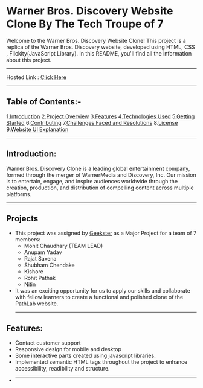 # Warner Bros. Discovery Website Clone By The Tech Troupe of 7
Welcome to the Warner Bros. Discovery Website Clone! This project is a replica of the Warner Bros. Discovery website, developed using HTML, CSS , Flickity(JavaScript Library). In this README, you'll find all the information about this project.
<hr>

Hosted Link : [Click Here](https://mohit15-web.github.io/GEEKATHON-team-5-/)

<hr>

## Table of Contents:-

1.[Introduction]()
2.[Project Overview]()
3.[Features]()
4.[Technologies Used]()
5.[Getting Started]()
6.[Contributing]()
7.[Challenges Faced and Resolutions]()
8.[License]()
9.[Website UI Explanation]()
<hr>

## Introduction:

Warner Bros. Discovery Clone is a leading global entertainment company, formed through the merger of WarnerMedia and Discovery, Inc. Our mission is to entertain, engage, and inspire audiences worldwide through the creation, production, and distribution of compelling content across multiple platforms.

<hr>

## Projects

* This project was assigned by [Geekster](https://www.geekster.in/home/new-full-stack-web-development-program) as a Major Project for a team of 7 members:
   * Mohit Chaudhary (TEAM LEAD)
   * Anupam Yadav
   * Rajat Saxena
   * Shubham Chendake
   * Kishore
   * Rohit Pathak
   * Nitin
* It was an exciting opportunity for us to apply our skills and collaborate with fellow learners to create a functional and polished clone of the PathLab website.
  <hr>

## Features:
* Contact customer support
* Responsive design for mobile and desktop
* Some interactive parts created using javascript libraries.
* Implemented semantic HTML tags throughout the project to enhance accessibility, readibility and structure.
* <hr>
   
